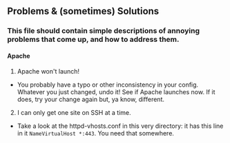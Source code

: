 ## Problems & (sometimes) Solutions

### This file should contain simple descriptions of annoying problems that come up, and how to address them.


#### Apache
1. Apache won't launch!  
  * You probably have a typo or other inconsistency in your config. Whatever you just changed, undo it! See if Apache launches now. If it does, try your change again but, ya know, different.
2. I can only get one site on SSH at a time.  
  * Take a look at the httpd-vhosts.conf in this very directory: it has this line in it `NameVirtualHost *:443`. You need that somewhere.
